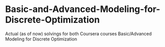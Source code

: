 # Basic-and-Advanced-Modeling-for-Discrete-Optimization
Actual (as of now) solvings for both Coursera courses Basic/Advanced Modeling for Discrete Optimization
